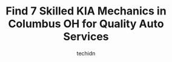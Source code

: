 ---
layout: ampstory
image: https://images.unsplash.com/photo-1560361586-8242b1fc06c5?ixlib=rb-4.0.3&ixid=MnwxMjA3fDB8MHxwaG90by1wYWdlfHx8fGVufDB8fHx8&auto=format&fit=crop&w=640&h=853&q=80
author: techidn
featured: false
description: When it comes to maintaining and repairing your vehicle in Columbus OH, USA, you deserve nothing but the best. Thats why the 7 best KIA Mechanic in the area are here to offer their expertis
title: Find 7 Skilled KIA Mechanics in Columbus OH for Quality Auto Services
cover:
   title: Find 7 Skilled KIA Mechanics in Columbus OH for Quality Auto Services
   subtitle: Rickpate
   background: https://images.unsplash.com/photo-1560361586-8242b1fc06c5?ixlib=rb-4.0.3&ixid=MnwxMjA3fDB8MHxwaG90by1wYWdlfHx8fGVufDB8fHx8&auto=format&fit=crop&w=640&h=853&q=80

pages: 
 - layout: thirds
   top: <h1>#1 Ricart Kia</h1>
   bottom: "<p>Been to Ricart Kia twice in the last 7 months, was treated extremely well, the staff were courteous, patient, helpful and got deals over the line both times, to my satisf</p>"
   background: https://www.knot35.com/toplist/wp-content/uploads/2023/06/best-kia-mechanic-1-in-columbus-oh-1685836333.jpeg
   backgroundblur: true
 - layout: thirds
   top: <h1>#2 Coughlin Kia of Dublin</h1>
   bottom: "<p>5105 Post Rd, Dublin, OH 43017, United States</p>"
   background: https://www.knot35.com/toplist/wp-content/uploads/2023/06/best-kia-mechanic-2-in-columbus-oh-1685836333.jpeg
   cta:
      link: https://www.knot35.com/toplist/find-7-skilled-kia-mechanics-in-columbus-oh-for-quality-auto-services/
      text: Find 7 Skilled KIA Mechanics in Columbus OH for Quality Auto Services
 - layout: thirds
   top: <h1>#3 Great Lakes Kia Service (formerly Capital Kia)</h1>
   bottom: "<p>3445 Morse Rd, Columbus, OH 43231, United States</p>"
   background: https://www.knot35.com/toplist/wp-content/uploads/2023/06/best-kia-mechanic-3-in-columbus-oh-1685836334.jpeg
   cta:
      link: https://www.knot35.com/toplist/find-7-skilled-kia-mechanics-in-columbus-oh-for-quality-auto-services/
      text: Find 7 Skilled KIA Mechanics in Columbus OH for Quality Auto Services
 - layout: thirds
   top: <h1>#4 Alternative Auto Care</h1>
   bottom: "<p>136 W 5th Ave, Columbus, OH 43201, United States</p>"
   background: https://images.unsplash.com/photo-1533998839656-76f5e4b2bccb?ixlib=rb-4.0.3&ixid=MnwxMjA3fDB8MHxwaG90by1wYWdlfHx8fGVufDB8fHx8&auto=format&fit=crop&w=640&h=853&q=80
   cta:
      link: https://www.knot35.com/toplist/find-7-skilled-kia-mechanics-in-columbus-oh-for-quality-auto-services/
      text: Find 7 Skilled KIA Mechanics in Columbus OH for Quality Auto Services
 - layout: thirds
   top: <h1>#5 Tom and Jerrys Auto Service</h1>
   bottom: "<p>1701 Kenny Rd, Columbus, OH 43212, United States</p>"
   background: https://images.unsplash.com/photo-1608501821300-4f99e58bba77?ixlib=rb-4.0.3&ixid=MnwxMjA3fDB8MHxwaG90by1wYWdlfHx8fGVufDB8fHx8&auto=format&fit=crop&w=640&h=853&q=80
   cta:
      link: https://www.knot35.com/toplist/find-7-skilled-kia-mechanics-in-columbus-oh-for-quality-auto-services/
      text: Find 7 Skilled KIA Mechanics in Columbus OH for Quality Auto Services
 - layout: thirds
   top: <h1>#6 King Collision Auto Repair</h1>
   bottom: "<p>2882 Brice Rd, Columbus, OH 43232, United States</p>"
   background: https://images.unsplash.com/photo-1522441815192-d9f04eb0615c?ixlib=rb-4.0.3&ixid=MnwxMjA3fDB8MHxwaG90by1wYWdlfHx8fGVufDB8fHx8&auto=format&fit=crop&w=640&h=853&q=80
   cta:
      link: https://www.knot35.com/toplist/find-7-skilled-kia-mechanics-in-columbus-oh-for-quality-auto-services/
      text: Find 7 Skilled KIA Mechanics in Columbus OH for Quality Auto Services
 - layout: thirds
   top: <h1>#7 Service & Parts Center - Germain Kia</h1>
   bottom: "<p>1455 Auto Mall Dr, Columbus, OH 43228, United States</p>"
   background: https://images.unsplash.com/photo-1557672172-298e090bd0f1?ixlib=rb-4.0.3&ixid=MnwxMjA3fDB8MHxwaG90by1wYWdlfHx8fGVufDB8fHx8&auto=format&fit=crop&w=640&h=853&q=80
   cta:
      link: https://www.knot35.com/toplist/find-7-skilled-kia-mechanics-in-columbus-oh-for-quality-auto-services/
      text: Find 7 Skilled KIA Mechanics in Columbus OH for Quality Auto Services
 - layout: thirds
   middle: Continue reading...
   background: https://images.unsplash.com/photo-1564951434112-64d74cc2a2d7?ixlib=rb-4.0.3&ixid=MnwxMjA3fDB8MHxwaG90by1wYWdlfHx8fGVufDB8fHx8&auto=format&fit=crop&w=640&h=853&q=80
   cta:
      link: https://www.knot35.com/toplist/find-7-skilled-kia-mechanics-in-columbus-oh-for-quality-auto-services/
      text: Find 7 Skilled KIA Mechanics in Columbus OH for Quality Auto Services
      
---